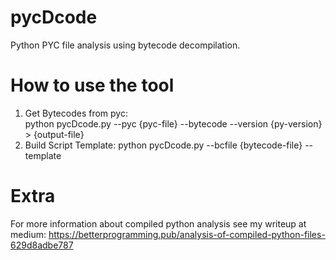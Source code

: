 # pycDcode
Python PYC file analysis using bytecode decompilation.


# How to use the tool
1) Get Bytecodes from pyc:  
  python pycDcode.py --pyc {pyc-file} --bytecode --version {py-version} > {output-file}
3) Build Script Template:
  python pycDcode.py --bcfile {bytecode-file} --template

# Extra
For more information about compiled python analysis see my writeup at medium:
https://betterprogramming.pub/analysis-of-compiled-python-files-629d8adbe787
